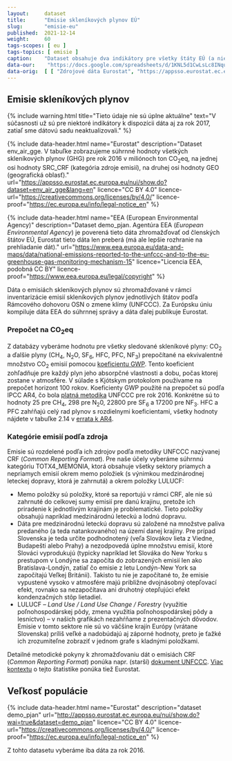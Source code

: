 ```yaml
---
layout:     dataset
title:      "Emisie skleníkových plynov EÚ"
slug:       "emisie-eu"
published:  2021-12-14
weight:     60
tags-scopes: [ eu ]
tags-topics: [ emisie ]
caption:    "Dataset obsahuje dva indikátory pre všetky štáty EÚ (a niektoré ďalšie štáty): veľkosť populácie k 1.1.2016 a emisie skleníkových plynov (CO<sub>2</sub>, N<sub>2</sub>O, CH<sub>4</sub>, HFC, PFC, SF<sub>6</sub>, NF<sub>3</sub> a prepočet na tony CO<sub>2</sub>eq) za rok 2016."
data-our:    "https://docs.google.com/spreadsheets/d/1KNL5d1CwLsLc8INquN7z5ABdr52APEsDjEsUcYGh_Mk/edit#gid=979818322"
data-orig:  [ [ "Zdrojové dáta Eurostat", "https://appsso.eurostat.ec.europa.eu/nui/show.do?dataset=env_air_gge&lang=en" ] ]
---
```


## Emisie skleníkových plynov

{% include warning.html
    title="Tieto údaje nie sú úplne aktuálne"
    text="V súčasnosti už sú pre niektoré indikátory k dispozícii dáta aj za rok 2017, zatiaľ sme dátovú sadu neaktualizovali."
%}

{% include data-header.html
    name="Eurostat"
    description="Dataset env_air_gge. V tabuľke zobrazujeme súhrnné hodnoty všetkých <glossary id='antropogennesklenikoveplyny'>skleníkových plynov (GHG)</glossary> pre rok 2016 v miliónoch ton <glossary id='co2eq'>CO<sub>2</sub>eq</glossary>, na jednej osi hodnoty SRC_CRF (kategória zdroje emisií), na druhej osi hodnoty GEO (geografická oblasť)."
    url="https://appsso.eurostat.ec.europa.eu/nui/show.do?dataset=env_air_gge&lang=en"
    licence="CC BY 4.0"
    licence-url="https://creativecommons.org/licenses/by/4.0/"
    licence-proof="https://ec.europa.eu/info/legal-notice_en"
%}

{% include data-header.html
    name="EEA (European Environmental Agency)"
    description="Dataset demo_pjan. Agentúra EEA (_European Environmental Agency_) je poverená tieto dáta zhromažďovať od členských štátov EÚ, Eurostat tieto dáta len preberá (má ale lepšie rozhranie na prehliadanie dát)."
    url="https://www.eea.europa.eu/data-and-maps/data/national-emissions-reported-to-the-unfccc-and-to-the-eu-greenhouse-gas-monitoring-mechanism-15"
    licence="Licencia EEA, podobná CC BY"
    licence-proof="https://www.eea.europa.eu/legal/copyright"
%}

Dáta o emisiách skleníkových plynov sú zhromažďované v rámci inventarizácie emisií skleníkových plynov jednotlivých štátov podľa Rámcového dohovoru OSN o zmene klímy (UNFCCC). Za Európsku úniu kompiluje dáta EEA do súhrnnej správy a dáta ďalej publikuje Eurostat.

### Prepočet na <glossary id='co2eq'>CO<sub>2</sub>eq</glossary>

Z databázy vyberáme hodnotu pre všetky sledované skleníkové plyny: CO<sub>2</sub> a ďalšie plyny (CH<sub>4</sub>, N<sub>2</sub>O, SF<sub>6</sub>, HFC, PFC, NF<sub>3</sub>) prepočítané na ekvivalentné množstvo CO<sub>2</sub> emisií pomocou [koeficientu GWP](https://en.wikipedia.org/wiki/Global_warming_potential#Values). Tento koeficient zohľadňuje pre každý plyn jeho absorpčné vlastnosti a dobu, počas ktorej zostane v atmosfére. V súlade s Kjótskym protokolom používame na prepočet horizont 100 rokov. Koeficienty GWP použité na prepočet sú podľa IPCC AR4, čo bola [platná metodika](https://unfccc.int/process-and-meetings/transparency-and-reporting/methods-for-climate-change-transparency/common-metrics) UNFCCC pre rok 2016. Konkrétne sú to hodnoty 25 pre CH<sub>4</sub>, 298 pre N<sub>2</sub>0, 22800 pre SF<sub>6</sub> a 17200 pre NF<sub>3</sub>. HFC a PFC zahŕňajú celý rad plynov s rozdielnymi koeficientami, všetky hodnoty nájdete v tabuľke 2.14 v [errata k AR4](https://www.ipcc.ch/site/assets/uploads/2018/05/ar4-wg1-errata.pdf).

### Kategórie emisií podľa zdroja

Emisie sú rozdelené podľa ich zdrojov podľa metodiky UNFCCC nazývanej CRF (_Common Reporting Format_). Pre naše účely vyberáme súhrnnú kategóriu TOTX4_MEMONIA, ktorá obsahuje všetky sektory priamych a nepriamych emisií okrem memo položiek (s výnimkou medzinárodnej leteckej dopravy, ktorá je zahrnutá) a okrem položky LULUCF:

* Memo položky sú položky, ktoré sa reportujú v rámci CRF, ale nie sú zahrnuté do celkovej sumy emisií pre danú krajinu, pretože ich priradenie k jednotlivým krajinám je problematické. Tieto položky obsahujú napríklad medzinárodnú leteckú a lodnú dopravu.
* Dáta pre medzinárodnú leteckú dopravu sú založené na množstve paliva predaného (a teda natankovaného) na území danej krajiny. Pre prípad Slovenska je teda určite podhodnotený (veľa Slovákov lieta z Viedne, Budapešti alebo Prahy) a nezodpovedá úplne množstvu emisií, ktoré Slováci vyprodukujú (typicky napríklad let Slováka do New Yorku s prestupom v Londýne sa započíta do zobrazených emisií len ako Bratislava-Londýn, zatiaľ čo emisie z letu Londýn-New York sa započítajú Veľkej Británii). Takisto tu nie je započítané to, že emisie vypustené vysoko v atmosfére majú približne dvojnásobný otepľovací efekt, rovnako sa nezapočítava ani druhotný otepľujúci efekt kondenzačných stôp lietadiel.
* LULUCF – _Land Use / Land Use Change / Forestry_ (využitie poľnohospodárskej pôdy, zmena využitia poľnohospodárskej pôdy a lesníctvo) – v našich grafikách nezahŕňame z prezentačných dôvodov. Emisie v tomto sektore nie sú vo väčšine krajín Európy (vrátane Slovenska) príliš veľké a nadobúdajú aj záporné hodnoty, preto je ťažké ich zrozumiteľne zobraziť v jednom grafe s kladnými položkami.

Detailné metodické pokyny k zhromažďovaniu dát o emisiách CRF (_Common Reporting Format_) ponúka napr. (starší) [dokument UNFCCC](https://unfccc.int/resource/docs/cop5/07.pdf). [Viac kontextu](https://ec.europa.eu/eurostat/statistics-explained/index.php?title=Greenhouse_gas_emission_statistics&redirect=no#Trends_in_greenhouse_gas_emissions) o tejto štatistike ponúka tiež Eurostat.

## Veľkosť populácie

{% include data-header.html
    name="Eurostat"
    description="dataset demo_pjan"
    url="http://appsso.eurostat.ec.europa.eu/nui/show.do?wai=true&dataset=demo_pjan"
    licence="CC BY 4.0"
    licence-url="https://creativecommons.org/licenses/by/4.0/"
    licence-proof="https://ec.europa.eu/info/legal-notice_en"
%}

Z tohto datasetu vyberáme iba dáta za rok 2016.
